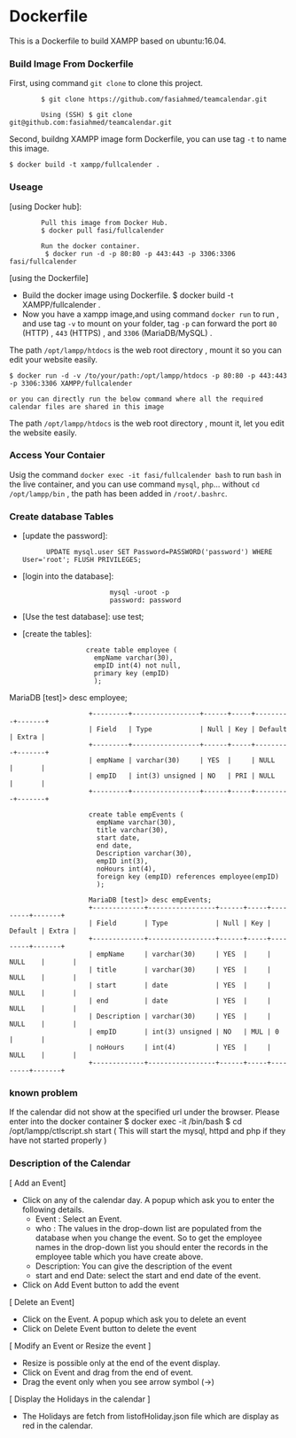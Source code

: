 # Dockerfile

This is a Dockerfile to build XAMPP based on ubuntu:16.04.

### Build Image From Dockerfile

First, using command `git clone` to clone this project.

            $ git clone https://github.com/fasiahmed/teamcalendar.git

            Using (SSH) $ git clone git@github.com:fasiahmed/teamcalendar.git         

Second, buildng XAMPP image form Dockerfile, you can use tag `-t` to name this image.

    $ docker build -t xampp/fullcalender .

### Useage
[using Docker hub]:
 
            Pull this image from Docker Hub.
            $ docker pull fasi/fullcalender
           
            Run the docker container.
             $ docker run -d -p 80:80 -p 443:443 -p 3306:3306 fasi/fullcalender

[using the Dockerfile]
- Build the docker image using Dockerfile.
    $ docker build -t XAMPP/fullcalender .  
- Now you have a xampp image,and using command `docker run` to run , and use tag `-v` to mount on your folder, tag `-p` can forward the port `80` (HTTP) , `443` (HTTPS) , and `3306` (MariaDB/MySQL) .

The path `/opt/lampp/htdocs` is the web root directory , mount it so you can edit your website easily.

    $ docker run -d -v /to/your/path:/opt/lampp/htdocs -p 80:80 -p 443:443 -p 3306:3306 XAMPP/fullcalender

    or you can directly run the below command where all the required calendar files are shared in this image    

The path `/opt/lampp/htdocs` is the web root directory , mount it, let you edit the website easily.

### Access Your Contaier

Usig the command `docker exec -it fasi/fullcalender bash` to run `bash` in the live container, and you can use command `mysql`, `php`... without `cd /opt/lampp/bin` , the path has been added in `/root/.bashrc`.

 [Run at browser]: http://localhost/NexintoCalendar/teamCalendar.html

### Create database Tables
- [update the password]:

            UPDATE mysql.user SET Password=PASSWORD('password') WHERE User='root'; FLUSH PRIVILEGES;

- [login into the database]: 

                            mysql -uroot -p
                            password: password

- [Use the test database]:  use test;

- [create the tables]: 

                      create table employee (
                        empName varchar(30),
                        empID int(4) not null,
                        primary key (empID)
                        );

MariaDB [test]> desc employee;

                        +---------+-----------------+------+-----+---------+-------+
                        | Field   | Type            | Null | Key | Default | Extra |
                        +---------+-----------------+------+-----+---------+-------+
                        | empName | varchar(30)     | YES  |     | NULL    |       |
                        | empID   | int(3) unsigned | NO   | PRI | NULL    |       |
                        +---------+-----------------+------+-----+---------+-------+

                        create table empEvents (
                          empName varchar(30),
                          title varchar(30),
                          start date,
                          end date,
                          Description varchar(30),
                          empID int(3),
                          noHours int(4),
                          foreign key (empID) references employee(empID)
                          );

                        MariaDB [test]> desc empEvents;
                        +-------------+-----------------+------+-----+---------+-------+
                        | Field       | Type            | Null | Key | Default | Extra |
                        +-------------+-----------------+------+-----+---------+-------+
                        | empName     | varchar(30)     | YES  |     | NULL    |       |
                        | title       | varchar(30)     | YES  |     | NULL    |       |
                        | start       | date            | YES  |     | NULL    |       |
                        | end         | date            | YES  |     | NULL    |       |
                        | Description | varchar(30)     | YES  |     | NULL    |       |
                        | empID       | int(3) unsigned | NO   | MUL | 0       |       |
                        | noHours     | int(4)          | YES  |     | NULL    |       |
                        +-------------+-----------------+------+-----+---------+-------+

### known problem
If the calendar did not show at the specified url under the browser. Please enter into the docker container
$ docker exec -it <containerID> /bin/bash
$ cd /opt/lampp/ctlscript.sh start   ( This will start the mysql, httpd and php if they have not started properly )

### Description of the Calendar
[ Add an Event]
- Click on any of the calendar day. A popup which ask you to enter the following details.
    - Event : Select an Event.
    - who : The values in the drop-down list are populated from the database when you change the event. So to get the employee names in the drop-down list you should enter the records in the employee table which you have create above.
    - Description: You can give the description of the event   
    - start and end Date: select the start and end date of the event.
- Click on Add Event button to add the event

[ Delete an Event]
- Click on the Event. A popup which ask you to delete an event
- Click on Delete Event button to delete the event

[ Modify an Event or Resize the event ]
- Resize is possible only at the end of the event display.
- Click on Event and drag from the end of event.
- Drag the event only when you see arrow symbol (->)

[ Display the Holidays in the calendar ]
- The Holidays are fetch from listofHoliday.json file which are display as red in the calendar.
